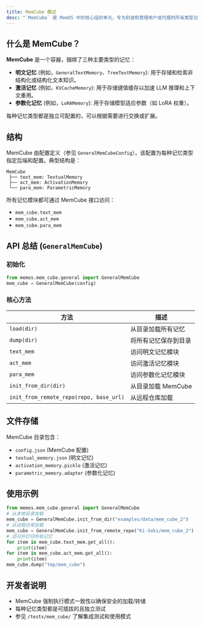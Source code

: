 ```yaml
---
title: MemCube 概述
desc: "`MemCube` 是 MemOS 中的核心组织单元，专为封装和管理用户或代理的所有类型记忆而设计。它为加载、保存和操作多个记忆模块提供统一接口，使构建、共享和部署记忆增强应用程序变得容易。"
---
```

## 什么是 MemCube？

**MemCube** 是一个容器，捆绑了三种主要类型的记忆：

- **明文记忆** (例如，`GeneralTextMemory`、`TreeTextMemory`): 用于存储和检索非结构化或结构化文本知识。
- **激活记忆** (例如，`KVCacheMemory`): 用于存储键值缓存以加速 LLM 推理和上下文重用。
- **参数化记忆** (例如，`LoRAMemory`): 用于存储模型适应参数（如 LoRA 权重）。

每种记忆类型都是独立可配置的，可以根据需要进行交换或扩展。

## 结构

MemCube 由配置定义（参见 `GeneralMemCubeConfig`），该配置为每种记忆类型指定后端和配置。典型结构是：

```
MemCube
 ├── text_mem: TextualMemory
 ├── act_mem: ActivationMemory
 └── para_mem: ParametricMemory
```

所有记忆模块都可通过 MemCube 接口访问：
- `mem_cube.text_mem`
- `mem_cube.act_mem`
- `mem_cube.para_mem`

## API 总结 (`GeneralMemCube`)

### 初始化
```python
from memos.mem_cube.general import GeneralMemCube
mem_cube = GeneralMemCube(config)
```

### 核心方法
| 方法         | 描述                                      |
| --------------| ------------------------------------------------ |
| `load(dir)`   | 从目录加载所有记忆                |
| `dump(dir)`   | 将所有记忆保存到目录                  |
| `text_mem`    | 访问明文记忆模块                  |
| `act_mem`     | 访问激活记忆模块               |
| `para_mem`    | 访问参数化记忆模块               |
| `init_from_dir(dir)` | 从目录加载 MemCube            |
| `init_from_remote_repo(repo, base_url)` | 从远程仓库加载   |

## 文件存储

MemCube 目录包含：
- `config.json` (MemCube 配置)
- `textual_memory.json` (明文记忆)
- `activation_memory.pickle` (激活记忆)
- `parametric_memory.adapter` (参数化记忆)

## 使用示例

```python
from memos.mem_cube.general import GeneralMemCube
# 从本地目录加载
mem_cube = GeneralMemCube.init_from_dir("examples/data/mem_cube_2")
# 从远程仓库加载
mem_cube = GeneralMemCube.init_from_remote_repo("Ki-Seki/mem_cube_2")
# 访问并打印所有记忆
for item in mem_cube.text_mem.get_all():
    print(item)
for item in mem_cube.act_mem.get_all():
    print(item)
mem_cube.dump("tmp/mem_cube")
```

## 开发者说明

* MemCube 强制执行模式一致性以确保安全的加载/转储
* 每种记忆类型都是可插拔的且独立测试
* 参见 `/tests/mem_cube/` 了解集成测试和使用模式
